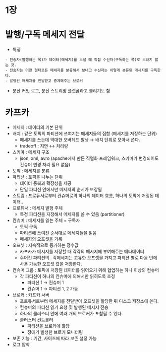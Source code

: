 # 1장

# 발행/구독 메세지 전달

- 특징

```
- 전송자(발행하는 쪽)가 데이터(메세지)를 보낼 때 직접 수신자(구독하는 쪽)로 보내지 않는 것.
- 전송자는 어떤 형태로든 메세지를 분류해서 보내고 수신자는 이렇게 분류된 메세지를 구독한다.
- 발행된 매세지를 전달받고 중계해주는 브로커
```

- 분산 커밋 로그, 분산 스트리밍 플랫폼라고 불리기도 함

# 카프카

- 메세지 : 데이터의 기본 단위
- 배치 : 같은 토픽의 파티션에 쓰여지는 메세지들의 집합 (메세지를 저장하는 단위)
    - 메세지를 쓰는데 막대한 오버헤드 발생 → 배치 단위로 모아서 쓴다.
    - tradeoff : 지연 ↔ 처리량
- 스키마 : 메세지 구조
    - json, xml, avro (apache에서 만든 직렬화 프레임워크, 스키마가 변경되어도 컨슈머 변경 처리 필요 없음)
- 토픽 : 메세지를 분류
- 파티션 : 토픽을 나누는 단위
    - 데이터 중복과 확장성을 제공
    - 단일 파티션 안에서만 메세지의 순서가 보장됨
- 스트림 : 프로듀서로부터 컨슈머로의 하나의 데이터 흐름, 하나의 토픽에 저장된 데이터..
- 프로듀서 : 메세지 발행 주체
    - 특정 파티션을 지정해서 메세지를 쓸 수 있음 (partitioner)
- 컨슈머 : 메세지를 읽는 주체 = 구독자
    - 토픽 구독
    - 파티션에 쓰여진 순서대로 메세지들을 읽음
    - 메세지의 오프셋을 기록
- 오프셋 : 지속적으로 증가하는 정수값
    - 카프카가 메시지를 저장할 때 각각의 메시지에 부여해주는 메타데이터
    - 주어진 파티션의 . 각메세지는 고유한 오프셋을 가지고 파티션 별로 다음 번에 사용 가능한 오프셋 값을 저장한다.
- 컨슈머 그룹 : 토픽에 저장된 데이터를 읽어오기 위해 협업하는 하나 이상의 컨슈머
    - 각 파티션이 하나의 컨슈머에 의해서만 읽히도록 조정
        - 파티션 1 → 컨슈머 1
        - 컨슈머 1 → 파티션 1, 2 가능
- 브로커 : 카프카 서버
    - 프로듀서로부터 메세지를 전달받아 오프셋을 할당한 뒤 디스크 저장소에 쓴다.
    - 컨슈머의 파티션 읽기 요청 및 발행된 메시지 전송
    - 하나의 클러스터 안에 여러 개의 브로커가 포함될 수 있다.
    - 클러스터 컨트롤러
        - 파티션을 브로커에 할당
        - 장애가 발생한 브로커 모니터링
- 보존 기능 : 기간, 사이즈에 따라 보존 설정 가능
- 로그 압착